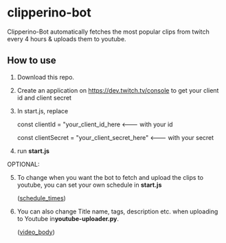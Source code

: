 # clipperino-bot

Clipperino-Bot automatically fetches the most popular clips from twitch every 4 hours & uploads them to youtube.

## How to use
1. Download this repo.
2. Create an application on https://dev.twitch.tv/console to get your client id and client secret
3. In start.js, replace


    const clientId = "your_client_id_here <--- with your id
  
  
    const clientSecret = "your_client_secret_here" <--- with your secret


4. run **start.js**

OPTIONAL:

5. To change when you want the bot to fetch and upload the clips to youtube, you can set your own schedule in **start.js**


    ([schedule_times](https://i.ibb.co/BTQJWVc/shcedule-Job.jpg))
6. You can also change Title name, tags, description etc. when uploading to Youtube in**youtube-uploader.py**.


    ([video_body](https://i.ibb.co/wcH3NgP/youtube-uploader-body.jpg))

